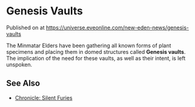 # Genesis Vaults
Published on  at https://universe.eveonline.com/new-eden-news/genesis-vaults

The Minmatar Elders have been gathering all known forms of plant specimens and placing them in domed structures called **Genesis vaults**. 
The implication of the need for these vaults, as well as their intent, is left unspoken.

See Also
--------
-   [Chronicle: Silent Furies](3yi2BMIz4SFExUpHSDHAA9)
